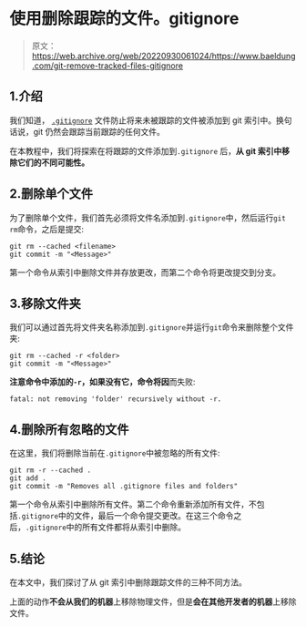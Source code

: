 # 使用删除跟踪的文件。gitignore

> 原文：<https://web.archive.org/web/20220930061024/https://www.baeldung.com/git-remove-tracked-files-gitignore>

## 1.介绍

我们知道， [`.gitignore`](https://web.archive.org/web/20221106183604/https://git-scm.com/docs/gitignore) 文件防止将来未被跟踪的文件被添加到 git 索引中。换句话说，git 仍然会跟踪当前跟踪的任何文件。

在本教程中，我们将探索在将跟踪的文件添加到`.gitignore` 后，**从 git 索引中移除它们的不同可能性。**

## 2.删除单个文件

为了删除单个文件，我们首先必须将文件名添加到`.gitignore`中，然后运行`git rm`命令，之后是提交:

```
git rm --cached <filename>
git commit -m "<Message>"
```

第一个命令从索引中删除文件并存放更改，而第二个命令将更改提交到分支。

## 3.移除文件夹

我们可以通过首先将文件夹名称添加到`.gitignore`并运行`git`命令来删除整个文件夹:

```
git rm --cached -r <folder>
git commit -m "<Message>"
```

**注意命令中添加的`-r`，如果没有它，命令将因**而失败:

```
fatal: not removing 'folder' recursively without -r.
```

## 4.删除所有忽略的文件

在这里，我们将删除当前在`.gitignore`中被忽略的所有文件:

```
git rm -r --cached .
git add .
git commit -m "Removes all .gitignore files and folders"
```

第一个命令从索引中删除所有文件。第二个命令重新添加所有文件，不包括`.gitignore`中的文件，最后一个命令提交更改。在这三个命令之后，`.gitignore`中的所有文件都将从索引中删除。

## 5.结论

在本文中，我们探讨了从 git 索引中删除跟踪文件的三种不同方法。

上面的动作**不会从我们的机器**上移除物理文件，但是**会在其他开发者的机器**上移除文件。